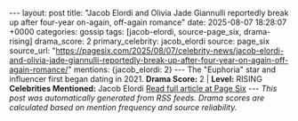 --- layout: post title: "Jacob Elordi and Olivia Jade Giannulli reportedly break up after four-year on-again, off-again romance" date: 2025-08-07 18:28:07 +0000 categories: gossip tags: [jacob-elordi, source-page_six, drama-rising] drama_score: 2 primary_celebrity: jacob_elordi source: page_six source_url: "https://pagesix.com/2025/08/07/celebrity-news/jacob-elordi-and-olivia-jade-giannulli-reportedly-break-up-after-four-year-on-again-off-again-romance/" mentions: {jacob_elordi: 2} --- The "Euphoria" star and influencer first began dating in 2021. **Drama Score:** 2 | **Level:** RISING **Celebrities Mentioned:** Jacob Elordi [Read full article at Page Six](https://pagesix.com/2025/08/07/celebrity-news/jacob-elordi-and-olivia-jade-giannulli-reportedly-break-up-after-four-year-on-again-off-again-romance/) --- *This post was automatically generated from RSS feeds. Drama scores are calculated based on mention frequency and source reliability.*
